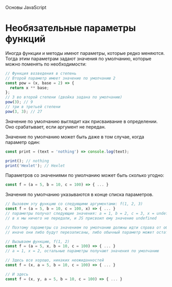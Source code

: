 Основы JavaScript

# Необязательные параметры функций

Иногда функции и методы имеют параметры, которые редко меняются. Тогда этим параметрам задают значения по умолчанию, которые можно поменять по необходимости:

```javascript
// Функция возведения в степень
// Второй параметр имеет значение по умолчанию 2
const pow = (x, base = 2) => {
  return x ** base;
};
// 3 во второй степени (двойка задана по умолчанию)
pow(3); // 9
// три в третьей степени
pow(3, 3); // 27
```

Значение по умолчанию выглядит как присваивание в определении. Оно срабатывает, если аргумент не передан.

Значение по умолчанию может быть даже в том случае, когда параметр один:

```javascript
const print = (text = 'nothing') => console.log(text);

print(); // nothing
print('Hexlet'); // Hexlet
```

Параметров со значениями по умолчанию может быть сколько угодно:

```javascript
const f = (a = 5, b = 10, c = 100) => { ... }
```

Значения по умолчанию указываются в конце списка параметров.

```javascript
// Вызовем эту функцию со следующими аргументами: f(1, 2, 3)
const f = (a = 5, b = 10, c = 100, x) => { ... }
// параметры получат следующие значения: а = 1, b = 2, c = 3, x = undefined
// в x мы ничего не передали, и JS присвоил ему значение undefined

// Поэтому параметры со значением по умолчанию должны идти справа от обычных,
// иначе они либо будут перезаписаны, либо обычный параметр может остаться без значения

// Вызываем функцию, f(1, 2)
const f = (a = 5, x, b = 10, c = 100) => { ... }
// a = 1, x = 2, остальные параметры получают значения по умолчанию

// Здесь все хорошо, никаких неожиданностей
const f = (x, a = 5, b = 10, c = 100) => { ... }

// И здесь
const f = (x, y, a = 5, b = 10, c = 100) => { ... }
```
